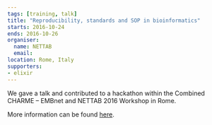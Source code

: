 ```yaml
---
tags: [training, talk]
title: "Reproducibility, standards and SOP in bioinformatics"
starts: 2016-10-24
ends: 2016-10-26
organiser:
  name: NETTAB
  email: 
location: Rome, Italy
supporters:
- elixir
---
```


We gave a talk and contributed to a hackathon within the Combined CHARME – EMBnet and NETTAB 2016 Workshop in Rome.

More information can be found [here](http://www.igst.it/nettab/2016/).
